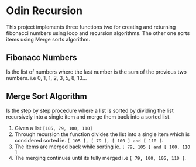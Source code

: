 # Odin Recursion
This project implements three functions two for creating and returning fibonacci numbers using loop and recursion algorithms. The other one sorts items using Merge sorts algorithm.

## Fibonacc Numbers
Is the list of numbers where the last number is the sum of the previous two numbers. i.e 0, 1, 1, 2, 3, 5, 8, 13...

## Merge Sort Algorithm
Is the step by step procedure where a list is sorted by dividing the list recursively into a single item and merge them back into a sorted list.
1. Given a list `[105, 79, 100, 110]`
2. Through recursion the function divides the list into a single item which is considered sorted ie. `[ 105 ], [ 79 ], [ 100 ] and [ 110 ]`.
3. The items are merged back while sorting ie. `[ 79, 105 ] and [ 100, 110 ]` 
4. The merging continues until its fully merged i.e `[ 79, 100, 105, 110 ]`.